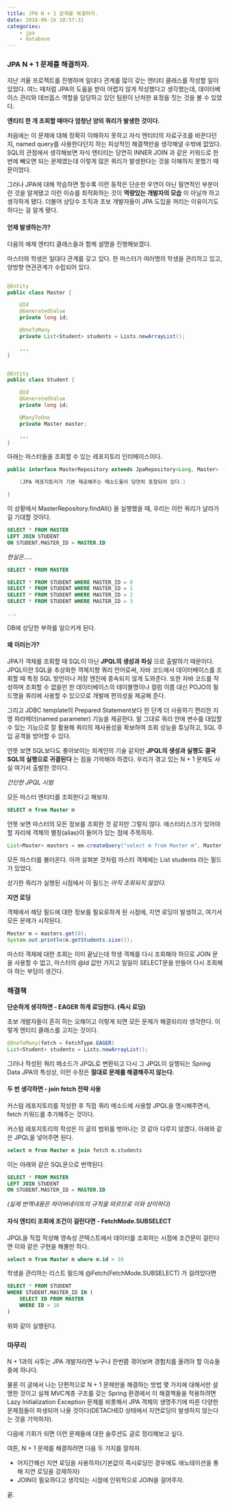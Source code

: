 ```yaml
---
title: JPA N + 1 문제를 해결하자. 
date: 2018-06-16 10:57:31
categories:
    - jpa
    - database
---
```


### JPA N + 1 문제를 해결하자.

지난 겨울 프로젝트를 진행하며 일대다 관계를 많이 갖는 엔티티 클래스를 작성할 일이 있었다. 여느 때처럼 JPA의 도움을 받아 어렵지 않게 작성했다고 생각했는데, 데이터베이스 관리와 데브옵스 역할을 담당하고 있던 팀원이 난처한 표정을 짓는 것을 볼 수 있었다. 

**엔티티 한 개 조회할 때마다 엄청난 양의 쿼리가 발생한 것이다.** 

처음에는 이 문제에 대해 정확히 이해하지 못하고 자식 엔티티의 자료구조를 바꾼다던지, named query를 사용한다던지 하는 피상적인 해결책만을 생각해낼 수밖에 없었다. SQL의 관점에서 생각해보면 자식 엔티티는 당연히 INNER JOIN 과 같은 키워드로 한 번에 빼오면 되는 문제였는데 이렇게 많은 쿼리가 발생한다는 것을 이해하지 못했기 때문이었다. 

그러나 JPA에 대해 학습하면 할수록 이런 동작은 단순한 우연이 아닌 필연적인 부분이란 것을 알게됐고 이런 이슈를 최적화하는 것이 **역량있는 개발자의 모습** 이 아닐까 하고 생각하게 됐다. 더불어 상당수 조직과 초보 개발자들이 JPA 도입을 꺼리는 이유이기도 하다는 걸 알게 됐다. 

#### 언제 발생하는가? 

다음의 예제 엔티티 클래스들과 함께 설명을 진행해보겠다. 

마스터와 학생은 일대다 관계를 갖고 있다. 한 마스터가 여러명의 학생을 관리하고 있고, 양방향 연관관계가 수립되어 있다. 

```java

@Entity
public class Master {

    @Id
    @GeneratedValue
    private long id;

    @OneToMany
    private List<Student> students = Lists.newArrayList();

    ...
}
```

```java

@Entity
public class Student {

    @Id
    @GeneratedValue
    private long id;

    @ManyToOne
    private Master master;

    ...
}
```

아래는 마스터들을 조회할 수 있는 레포지토리 인터페이스이다. 

```java
public interface MasterRepository extends JpaRepository<Long, Master> {

    (JPA 레포지토리가 기본 제공해주는 메소드들이 당연히 포함되어 있다.)

}
```

이 상황에서 MasterRepository.findAll() 을 실행했을 때, 우리는 이런 쿼리가 날라가길 기대할 것이다.

```sql
SELECT * FROM MASTER
LEFT JOIN STUDENT
ON STUDENT.MASTER_ID = MASTER.ID
```

*현실은.....*

```sql
SELECT * FROM MASTER

SELECT * FROM STUDENT WHERE MASTER_ID = 0
SELECT * FROM STUDENT WHERE MASTER_ID = 1
SELECT * FROM STUDENT WHERE MASTER_ID = 2
SELECT * FROM STUDENT WHERE MASTER_ID = 3

...
```

DB에 상당한 부하를 일으키게 된다. 

#### 왜 이러는가?

JPA가 객체를 조회할 때 SQL이 아닌 **JPQL의 생성과 파싱** 으로 출발하기 때문이다. JPQL이란 SQL을 추상화한 객체지향 쿼리 언어로써, 자바 코드에서 데이터베이스를 조회할 때 특정 SQL 방언이나 저장 엔진에 종속되지 않게 도와준다. 또한 자바 코드를 작성하며 조회할 수 없을만 한 데이터베이스의 테이블명이나 컬럼 이름 대신 POJO의 필드명을 쿼리에 사용할 수 있으므로 개발에 편의성을 제공해 준다. 

그리고 JDBC template의 Prepared Statement보다 한 단계 더 사용하기 편리한 지명 파라메터(named parameter) 기능을 제공한다. 말 그대로 쿼리 안에 변수를 대입할 수 있는 기능으로 잘 활용해 쿼리의 재사용성을 확보하여 조회 성능을 튜닝하고, SQL 주입 공격을 방어할 수 있다. 

언뜻 보면 SQL보다도 좋아보이는 외계인의 기술 같지만 **JPQL의 생성과 실행도 결국 SQL의 실행으로 귀결된다** 는 점을 기억해야 하겠다. 우리가 겪고 있는 N + 1 문제도 사실 여기서 출발한 것이다. 

*간단한 JPQL 시범*

모든 마스터 엔티티를 조회한다고 해보자. 

```sql
SELECT m from Master m
```

언뜻 보면 마스터의 모든 정보를 조회한 것 같지만 그렇지 않다. 애스터리스크가 있어야 할 자리에 객체의 별칭(alias)이 들어가 있는 점에 주목하자. 

```java
List<Master> masters = em.createQuery("select m from Master m", Master.class).getResultList();
```

모든 마스터를 불러온다. 아까 살펴본 것처럼 마스터 객체에는 List<Student> students 라는 필드가 있었다. 

상기한 쿼리가 실행된 시점에서 이 필드는 *아직 조회되지 않았다.* 

**지연 로딩**

객체에서 해당 필드에 대한 정보를 필요로하게 된 시점에, 지연 로딩이 발생하고, 여기서 모든 문제가 시작된다. 

```java
Master m = masters.get(0);
System.out.println(m.getStudents.size());
```

마스터 객체에 대한 조회는 이미 끝났는데 학생 객체를 다시 조회해야 하므로 JOIN 문을 사용할 수 없고, 마스터의 @Id 값만 가지고 일일이 SELECT문을 만들어 다시 조회해야 하는 부담이 생긴다. 

### 해결책 

**단순하게 생각하면 - EAGER 하게 로딩한다. (즉시 로딩)**

초보 개발자들이 흔히 하는 오해이고 이렇게 되면 모든 문제가 해결되리라 생각한다. 이렇게 엔티티 클래스를 고치는 것이다. 

```java
@OneToMany(fetch = FetchType.EAGER)
List<Student> students = Lists.newArrayList();
```

그러나 작성된 쿼리 메소드가 JPQL로 변환되고 다시 그 JPQL이 실행되는 Spring Data JPA의 특성상, 이런 수정은 **절대로 문제를 해결해주지 않는다.**

#### 두 번 생각하면 - join fetch 전략 사용

커스텀 레포지토리를 작성한 후 직접 쿼리 메소드에 사용할 JPQL을 명시해주면서, fetch 키워드를 추가해주는 것이다. 

커스텀 레포지토리의 작성은 이 글의 범위를 벗어나는 것 같아 다루지 않겠다. 아래와 같은 JPQL을 넣어주면 된다. 

```sql
select m from Master m join fetch m.students
```

이는 아래와 같은 SQL문으로 번역된다.

```sql
SELECT * FROM MASTER
LEFT JOIN STUDENT
ON STUDENT.MASTER_ID = MASTER.ID
```

*(실제 번역내용은 하이버네이트의 규칙을 따르므로 이와 상이하다)*

#### 자식 엔티티 조회에 조건이 걸린다면 - FetchMode.SUBSELECT

JPQL을 직접 작성해 영속성 콘텍스트에서 데이터를 조회하는 시점에 조건문이 걸린다면 이와 같은 구현을 해볼만 하다. 

```sql
select m from Master m where m.id > 10
```

학생을 관리하는 리스트 필드에 @Fetch(FetchMode.SUBSELECT) 가 걸려있다면 

```sql
SELECT * FROM STUDENT
WHERE STUDENT.MASTER_ID IN (
    SELECT ID FROM MASTER
    WHERE ID > 10
)
```

위와 같이 실행된다. 

### 마무리

N + 1과의 사투는 JPA 개발자라면 누구나 한번쯤 겪어보며 경험치를 올려야 할 이슈들 중에 하나다. 

물론 이 글에서 나는 단편적으로 N + 1 문제만을 해결하는 방법 몇 가지에 대해서만 설명한 것이고 실제 MVC계층 구조를 갖는 Spring 환경에서 이 해결책들을 적용하려면 Lazy Initialization Exception 문제를 비롯해서 JPA 객체의 생명주기에 따른 다양한 문제점들이 파생되어 나올 것이다(DETACHED 상태에서 지연로딩이 발생하지 않는다는 것을 기억하자). 

다음에 기회가 되면 이런 문제들에 대한 솔루션도 글로 정리해보고 싶다. 

여튼, N + 1 문제를 해결하려면 다음 두 가지를 잘하자. 

* 어지간해선 지연 로딩을 사용하자(기본값이 즉시로딩인 경우에도 애노테이션을 통해 지연 로딩을 강제하자)
* JOIN이 필요하다고 생각되는 시점에 인위적으로 JOIN을 걸어주자. 

끝. 




